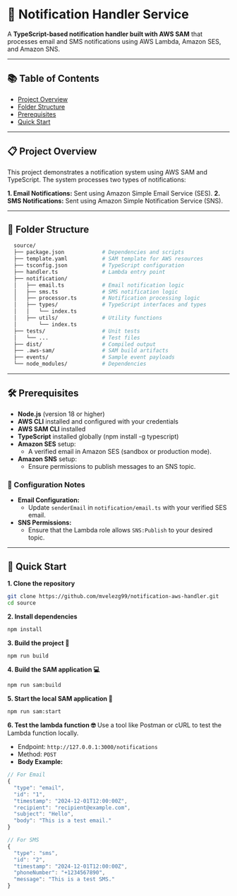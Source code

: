 # 🚀 Notification Handler Service
A **TypeScript-based notification handler built with AWS SAM** that processes email and SMS notifications using AWS Lambda, Amazon SES, and Amazon SNS.

***
## 📚 Table of Contents

- [Project Overview](#-project-overview)
- [Folder Structure](#-folder-structure)
- [Prerequisites](#️-prerequisites)
- [Quick Start](#-quick-start)

***

## 📋 Project Overview
This project demonstrates a notification system using AWS SAM and TypeScript. The system processes two types of notifications:

**1. Email Notifications:** Sent using Amazon Simple Email Service (SES).
**2. SMS Notifications:** Sent using Amazon Simple Notification Service (SNS).

***
## 📁 Folder Structure

```bash
  source/
  ├── package.json            # Dependencies and scripts
  ├── template.yaml           # SAM template for AWS resources
  ├── tsconfig.json           # TypeScript configuration
  ├── handler.ts              # Lambda entry point
  ├── notification/
  │   ├── email.ts            # Email notification logic
  │   ├── sms.ts              # SMS notification logic
  │   ├── processor.ts        # Notification processing logic
  │   ├── types/              # TypeScript interfaces and types
  │   │   └── index.ts
  │   ├── utils/              # Utility functions
  │       └── index.ts
  ├── tests/                  # Unit tests
  │   └── ...                 # Test files
  ├── dist/                   # Compiled output
  ├── .aws-sam/               # SAM build artifacts
  ├── events/                 # Sample event payloads
  └── node_modules/           # Dependencies
```

***

## 🛠️ Prerequisites
* **Node.js** (version 18 or higher)
* **AWS CLI** installed and configured with your credentials
* **AWS SAM CLI** installed
* **TypeScript** installed globally (npm install -g typescript)
* **Amazon SES** setup:
  * A verified email in Amazon SES (sandbox or production mode).
* **Amazon SNS** setup:
  * Ensure permissions to publish messages to an SNS topic.

### 🔑 Configuration Notes
* **Email Configuration:**
  * Update ``senderEmail`` in ``notification/email.ts`` with your verified SES email.
* **SNS Permissions:**
  * Ensure that the Lambda role allows ``SNS:Publish`` to your desired topic.

***

## 🚀 Quick Start

**1. Clone the repository**
```bash
git clone https://github.com/mvelezg99/notification-aws-handler.git
cd source
```

**2. Install dependencies**
```bash
npm install
```

**3. Build the project 🔨**
```bash
npm run build
```

**4. Build the SAM application 💻**
```bash
npm run sam:build
```

**5. Start the local SAM application 🚀**
```bash
npm run sam:start
```

**6. Test the lambda function 🤓**
Use a tool like Postman or cURL to test the Lambda function locally.
* Endpoint: ``http://127.0.0.1:3000/notifications``
* Method: ``POST``
* **Body Example:**
```js
// For Email
{
  "type": "email",
  "id": "1",
  "timestamp": "2024-12-01T12:00:00Z",
  "recipient": "recipient@example.com",
  "subject": "Hello",
  "body": "This is a test email."
}
```

```js
// For SMS
{
  "type": "sms",
  "id": "2",
  "timestamp": "2024-12-01T12:00:00Z",
  "phoneNumber": "+1234567890",
  "message": "This is a test SMS."
}
```

